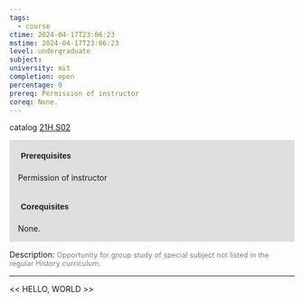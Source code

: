 ```yaml
---
tags:
  - course
ctime: 2024-04-17T23:06:23
mstime: 2024-04-17T23:06:23
level: undergraduate
subject: 
university: mit
completion: open
percentage: 0
prereq: Permission of instructor
coreq: None.
---
```


catalog [21H.S02](http://student.mit.edu/catalog/m21Hb.html#21H.S02)

<span style="display: block; padding: 15px; background-color: rgb(100, 100, 100, 0.2);"><font id="m_prereq2385_0" style="display: block; font-family: Arial, sans-serif; font-weight: bold; padding: 5px">Prerequisites</font><br><span id="prereq2385_0">Permission of instructor</span></span>
<span style="display: block; padding: 15px; background-color: rgb(100, 100, 100, 0.2);"><font id="m_coreq2385_0" style="display: block; font-family: Arial, sans-serif; font-weight: bold; padding: 5px">Corequisites</font><br><span id="coreq2385_0">None.</span></span>

<font style="">Description:</font>
<font style="color: grey; font-size: 0.8rem;">Opportunity for group study of special subject not listed in the regular History curriculum.</font>



---

<< HELLO, WORLD >>
